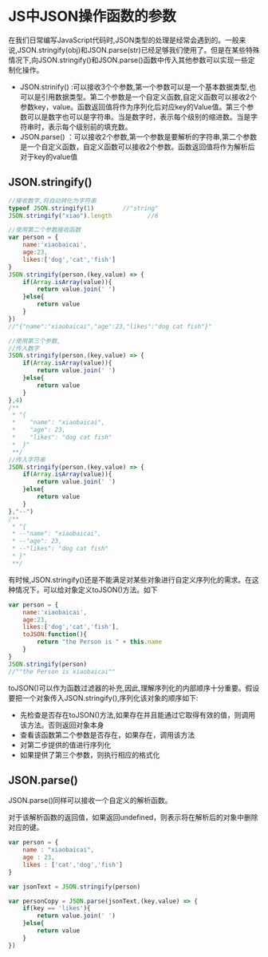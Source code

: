 # JS中JSON操作函数的参数

在我们日常编写JavaScript代码时,JSON类型的处理是经常会遇到的。一般来说,JSON.stringify(obj)和JSON.parse(str)已经足够我们使用了。但是在某些特殊情况下,向JSON.stringify()和JSON.parse()函数中传入其他参数可以实现一些定制化操作。

* JSON.strinify() :可以接收3个个参数,第一个参数可以是一个基本数据类型,也可以是引用数据类型。第二个参数是一个自定义函数,自定义函数可以接收2个参数key，value。函数返回值将作为序列化后对应key的Value值。第三个参数可以是数字也可以是字符串。当是数字时，表示每个级别的缩进数。当是字符串时，表示每个级别前的填充数。
* JSON.parse() ：可以接收2个参数,第一个参数是要解析的字符串,第二个参数是一个自定义函数，自定义函数可以接收2个参数。函数返回值将作为解析后对于key的value值

## JSON.stringify()

``` javascript
//接收数字,将自动转化为字符串
typeof JSON.stringify(1)        //"string"
JSON.stringify("xiao").length          //6

//使用第二个参数接收函数
var person = {
    name:'xiaobaicai',
    age:23,
    likes:['dog','cat','fish']
}
JSON.stringify(person,(key,value) => {
    if(Array.isArray(value)){
        return value.join(' ')
    }else{
        return value
    }
})
//"{"name":"xiaobaicai","age":23,"likes":"dog cat fish"}"

//使用第三个参数,
//传入数字
JSON.stringify(person,(key,value) => {
    if(Array.isArray(value)){
        return value.join(' ')
    }else{
        return value
    }
},4)
/**
 * "{
 *    "name": "xiaobaicai",
 *    "age": 23,
 *    "likes": "dog cat fish"
 *  }"
 **/
//传入字符串
JSON.stringify(person,(key,value) => {
    if(Array.isArray(value)){
        return value.join(' ')
    }else{
        return value
    }
},"--")
/**
 * "{
 * --"name": "xiaobaicai",
 * --"age": 23,
 * --"likes": "dog cat fish"
 * }"
 **/
```

有时候,JSON.stringify()还是不能满足对某些对象进行自定义序列化的需求。在这种情况下，可以给对象定义toJSON()方法。如下

``` javascript
var person = {
    name:'xiaobaicai',
    age:23,
    likes:['dog','cat','fish'],
    toJSON:function(){
        return "the Person is " + this.name
    }
}
JSON.stringify(person)
//""the Person is xiaobaicai""
```

toJSON()可以作为函数过滤器的补充,因此,理解序列化的内部顺序十分重要。假设要把一个对象传入JSON.stringify(),序列化该对象的顺序如下:

* 先检查是否存在toJSON()方法,如果存在并且能通过它取得有效的值，则调用该方法。否则返回对象本身
* 查看该函数第二个参数是否存在，如果存在，调用该方法
* 对第二步提供的值进行序列化
* 如果提供了第三个参数，则执行相应的格式化

## JSON.parse()

JSON.parse()同样可以接收一个自定义的解析函数。

对于该解析函数的返回值，如果返回undefined，则表示将在解析后的对象中删除对应的键。

``` javascript
var person = {
    name : "xiaobaicai",
    age : 23,
    likes : ['cat','dog','fish']
}

var jsonText = JSON.stringify(person)

var personCopy = JSON.parse(jsonText,(key,value) => {
    if(key == 'likes'){
        return value.join(' ')
    }else{
        return value
    }
})
```
